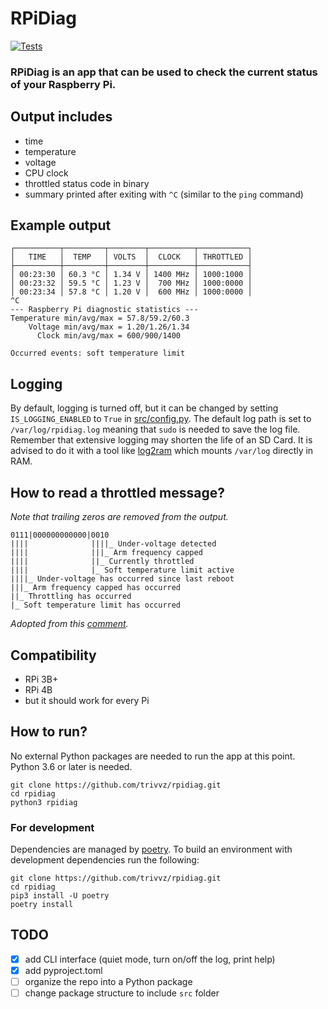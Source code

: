 RPiDiag
=======

[![Tests](https://github.com/trivvz/rpidiag/actions/workflows/tests.yml/badge.svg?branch=master)](https://github.com/trivvz/rpidiag/actions/workflows/tests.yml)

### RPiDiag is an app that can be used to check the current status of your Raspberry Pi.

Output includes
---------------

- time
- temperature
- voltage
- CPU clock
- throttled status code in binary
- summary printed after exiting with `^C` (similar to the `ping` command)

Example output
--------------

```
┌──────────┬─────────┬────────┬──────────┬───────────┐
│   TIME   │  TEMP   │ VOLTS  │  CLOCK   │ THROTTLED │
├──────────┼─────────┼────────┼──────────┼───────────┤
│ 00:23:30 │ 60.3 °C │ 1.34 V │ 1400 MHz │ 1000:1000 │
│ 00:23:32 │ 59.5 °C │ 1.23 V │  700 MHz │ 1000:0000 │
│ 00:23:34 │ 57.8 °C │ 1.20 V │  600 MHz │ 1000:0000 │
^C
--- Raspberry Pi diagnostic statistics ---
Temperature min/avg/max = 57.8/59.2/60.3
    Voltage min/avg/max = 1.20/1.26/1.34
      Clock min/avg/max = 600/900/1400

Occurred events: soft temperature limit
```

Logging
-------

By default, logging is turned off, but it can be changed by setting `IS_LOGGING_ENABLED` to `True` in [src/config.py](src/config.py).
The default log path is set to `/var/log/rpidiag.log` meaning that `sudo` is needed to save the log file.
Remember that extensive logging may shorten the life of an SD Card.
It is advised to do it with a tool like [log2ram](https://github.com/azlux/log2ram) which mounts `/var/log` directly in RAM.

How to read a throttled message?
--------------------------------

*Note that trailing zeros are removed from the output.*

```
0111|000000000000|0010
||||              ||||_ Under-voltage detected
||||              |||_ Arm frequency capped
||||              ||_ Currently throttled
||||              |_ Soft temperature limit active
||||_ Under-voltage has occurred since last reboot
|||_ Arm frequency capped has occurred
||_ Throttling has occurred
|_ Soft temperature limit has occurred
```
*Adopted from this [comment](https://github.com/raspberrypi/firmware/commit/404dfef3b364b4533f70659eafdcefa3b68cd7ae#commitcomment-31620480).*

Compatibility
-------------

- RPi 3B+
- RPi 4B
- but it should work for every Pi

How to run?
-----------

No external Python packages are needed to run the app at this point.
Python 3.6 or later is needed.

```
git clone https://github.com/trivvz/rpidiag.git
cd rpidiag
python3 rpidiag
```

### For development

Dependencies are managed by
[poetry](https://github.com/python-poetry/poetry).
To build an environment with development dependencies run the
following:

```
git clone https://github.com/trivvz/rpidiag.git
cd rpidiag
pip3 install -U poetry
poetry install
```

TODO
----

- [x] add CLI interface (quiet mode, turn on/off the log, print help)
- [x] add pyproject.toml
- [ ] organize the repo into a Python package
- [ ] change package structure to include `src` folder
